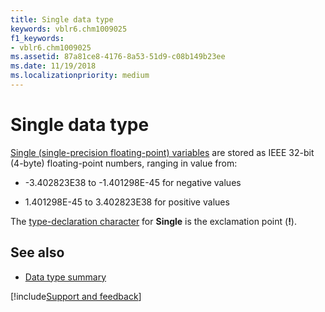```yaml
---
title: Single data type
keywords: vblr6.chm1009025
f1_keywords:
- vblr6.chm1009025
ms.assetid: 87a81ce8-4176-8a53-51d9-c08b149b23ee
ms.date: 11/19/2018
ms.localizationpriority: medium
---
```



# Single data type

[Single (single-precision floating-point) variables](../../Glossary/vbe-glossary.md#single-data-type) are stored as IEEE 32-bit (4-byte) floating-point numbers, ranging in value from:

- -3.402823E38 to -1.401298E-45 for negative values

- 1.401298E-45 to 3.402823E38 for positive values

The [type-declaration character](../../Glossary/vbe-glossary.md#type-declaration-character) for **Single** is the exclamation point (**!**).

## See also

- [Data type summary](data-type-summary.md)

[!include[Support and feedback](~/includes/feedback-boilerplate.md)]
